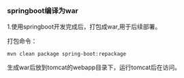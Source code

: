 ### springboot编译为war
1.使用springboot开发完成后，打包成war,用于后续部署。

打包命令：
~~~
mvn clean package spring-boot:repackage
~~~
生成war后放到tomcat的webapp目录下，运行tomcat后在访问。